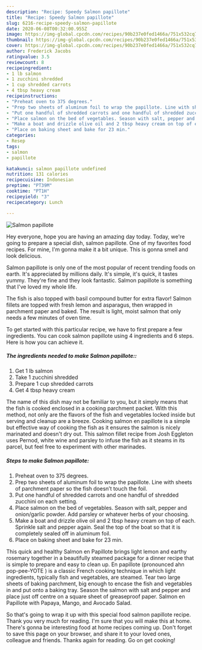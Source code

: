 ```yaml
---
description: "Recipe: Speedy Salmon papillote"
title: "Recipe: Speedy Salmon papillote"
slug: 6216-recipe-speedy-salmon-papillote
date: 2020-06-08T00:32:00.955Z
image: https://img-global.cpcdn.com/recipes/90b237e0fed1466a/751x532cq70/salmon-papillote-recipe-main-photo.jpg
thumbnail: https://img-global.cpcdn.com/recipes/90b237e0fed1466a/751x532cq70/salmon-papillote-recipe-main-photo.jpg
cover: https://img-global.cpcdn.com/recipes/90b237e0fed1466a/751x532cq70/salmon-papillote-recipe-main-photo.jpg
author: Frederick Jacobs
ratingvalue: 3.5
reviewcount: 8
recipeingredient:
- 1 lb salmon
- 1 zucchini shredded
- 1 cup shredded carrots
- 4 tbsp heavy cream
recipeinstructions:
- "Preheat oven to 375 degrees."
- "Prep two sheets of aluminum foil to wrap the papillote. Line with sheets of parchment paper so the fish doesn’t touch the foil."
- "Put one handful of shredded carrots and one handful of shredded zucchini on each setting."
- "Place salmon on the bed of vegetables. Season with salt, pepper and onion/garlic powder. Add parsley or whatever herbs of your choosing."
- "Make a boat and drizzle olive oil and 2 tbsp heavy cream on top of each. Sprinkle salt and pepper again. Seal the top of the boat so that it is completely sealed off in aluminum foil."
- "Place on baking sheet and bake for 23 min."
categories:
- Resep
tags:
- salmon
- papillote

katakunci: salmon papillote undefined
nutrition: 131 calories
recipecuisine: Indonesian
preptime: "PT39M"
cooktime: "PT1H"
recipeyield: "3"
recipecategory: Lunch

---
```



![Salmon papillote](https://img-global.cpcdn.com/recipes/90b237e0fed1466a/751x532cq70/salmon-papillote-recipe-main-photo.jpg)

Hey everyone, hope you are having an amazing day today. Today, we're going to prepare a special dish, salmon papillote. One of my favorites food recipes. For mine, I'm gonna make it a bit unique. This is gonna smell and look delicious.

Salmon papillote is only one of the most popular of recent trending foods on earth. It's appreciated by millions daily. It's simple, it's quick, it tastes yummy. They're fine and they look fantastic. Salmon papillote is something that I've loved my whole life.

The fish is also topped with basil compound butter for extra flavor! Salmon fillets are topped with fresh lemon and asparagus, then wrapped in parchment paper and baked. The result is light, moist salmon that only needs a few minutes of oven time.


To get started with this particular recipe, we have to first prepare a few ingredients. You can cook salmon papillote using 4 ingredients and 6 steps. Here is how you can achieve it.

##### The ingredients needed to make Salmon papillote::

1. Get 1 lb salmon
1. Take 1 zucchini shredded
1. Prepare 1 cup shredded carrots
1. Get 4 tbsp heavy cream


The name of this dish may not be familiar to you, but it simply means that the fish is cooked enclosed in a cooking parchment packet. With this method, not only are the flavors of the fish and vegetables locked inside but serving and cleanup are a breeze. Cooking salmon en papillote is a simple but effective way of cooking the fish as it ensures the salmon is nicely marinated and doesn&#39;t dry out. This salmon fillet recipe from Josh Eggleton uses Pernod, white wine and parsley to infuse the fish as it steams in its parcel, but feel free to experiment with other marinades. 

##### Steps to make Salmon papillote:

1. Preheat oven to 375 degrees.
1. Prep two sheets of aluminum foil to wrap the papillote. Line with sheets of parchment paper so the fish doesn’t touch the foil.
1. Put one handful of shredded carrots and one handful of shredded zucchini on each setting.
1. Place salmon on the bed of vegetables. Season with salt, pepper and onion/garlic powder. Add parsley or whatever herbs of your choosing.
1. Make a boat and drizzle olive oil and 2 tbsp heavy cream on top of each. Sprinkle salt and pepper again. Seal the top of the boat so that it is completely sealed off in aluminum foil.
1. Place on baking sheet and bake for 23 min.


This quick and healthy Salmon en Papillote brings light lemon and earthy rosemary together in a beautifully steamed package for a dinner recipe that is simple to prepare and easy to clean up. En papillote (pronounced ahn pop-pee-YOTE ) is a classic French cooking technique in which light ingredients, typically fish and vegetables, are steamed. Tear two large sheets of baking parchment, big enough to encase the fish and vegetables in and put onto a baking tray. Season the salmon with salt and pepper and place just off centre on a square sheet of greaseproof paper. Salmon en Papillote with Papaya, Mango, and Avocado Salad. 

So that's going to wrap it up with this special food salmon papillote recipe. Thank you very much for reading. I'm sure that you will make this at home. There's gonna be interesting food at home recipes coming up. Don't forget to save this page on your browser, and share it to your loved ones, colleague and friends. Thanks again for reading. Go on get cooking!

